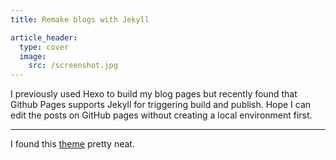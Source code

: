 ```yaml
---
title: Remake blogs with Jekyll

article_header:
  type: cover
  image:
    src: /screenshot.jpg
---
```


I previously used Hexo to build my blog pages but recently found that Github Pages supports Jekyll for triggering build and publish. Hope I can edit the posts on GitHub pages without creating a local environment first.

<!--more-->

---

I found this [theme](https://kitian616.github.io/jekyll-TeXt-theme/test/) pretty neat.
